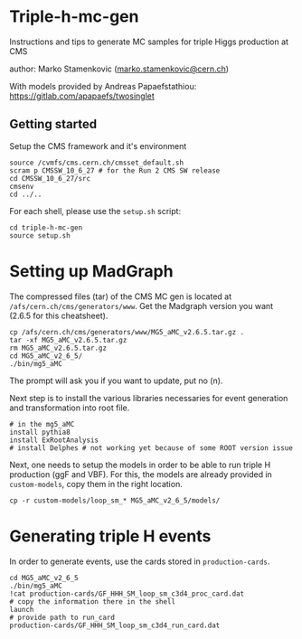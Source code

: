 # Triple-h-mc-gen
Instructions and tips to generate MC samples for triple Higgs production at CMS

author: Marko Stamenkovic (marko.stamenkovic@cern.ch)

With models provided by Andreas Papaefstathiou: https://gitlab.com/apapaefs/twosinglet

## Getting started

Setup the CMS framework and it's environment

```
source /cvmfs/cms.cern.ch/cmsset_default.sh
scram p CMSSW_10_6_27 # for the Run 2 CMS SW release
cd CMSSW_10_6_27/src
cmsenv
cd ../..
```

For each shell, please use the `setup.sh` script:

```
cd triple-h-mc-gen
source setup.sh
```

# Setting up MadGraph

The compressed files (tar) of the CMS MC gen is located at `/afs/cern.ch/cms/generators/www`. Get the Madgraph version you want (2.6.5 for this cheatsheet). 

```
cp /afs/cern.ch/cms/generators/www/MG5_aMC_v2.6.5.tar.gz .
tar -xf MG5_aMC_v2.6.5.tar.gz
rm MG5_aMC_v2.6.5.tar.gz
cd MG5_aMC_v2_6_5/
./bin/mg5_aMC
```

The prompt will ask you if you want to update, put no (n). 

Next step is to install the various libraries necessaries for event generation and transformation into root file. 

```
# in the mg5_aMC 
install pythia8
install ExRootAnalysis
# install Delphes # not working yet because of some ROOT version issue
```

Next, one needs to setup the models in order to be able to run triple H production (ggF and VBF). For this, the models are already provided in `custom-models`, copy them in the right location.

```
cp -r custom-models/loop_sm_* MG5_aMC_v2_6_5/models/
```

# Generating triple H events
In order to generate events, use the cards stored in `production-cards`. 

```
cd MG5_aMC_v2_6_5
./bin/mg5_aMC
!cat production-cards/GF_HHH_SM_loop_sm_c3d4_proc_card.dat
# copy the information there in the shell
launch
# provide path to run_card
production-cards/GF_HHH_SM_loop_sm_c3d4_run_card.dat
```


